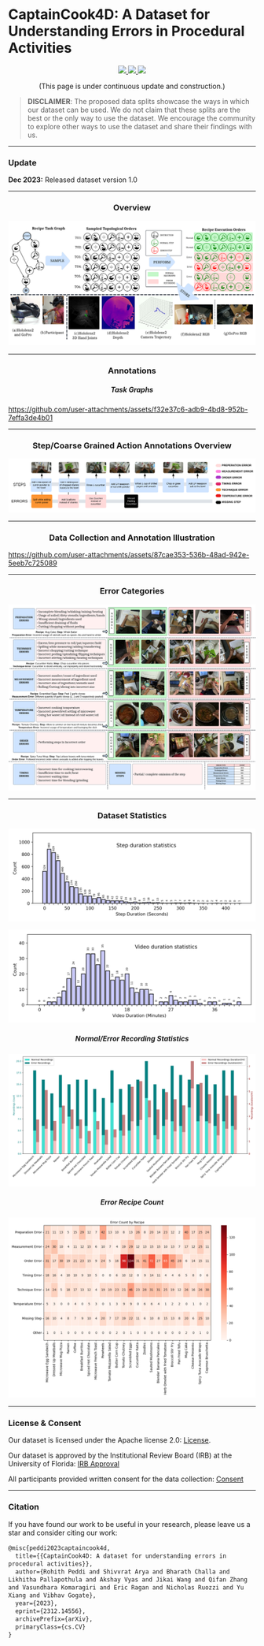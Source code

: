 # CaptainCook4D: A Dataset for Understanding Errors in Procedural Activities

<div align=center>
  <a src="https://img.shields.io/badge/project-website-green" href="https://captaincook4d.github.io/captain-cook/">
    <img src="https://img.shields.io/badge/project-website-green">
  </a>
  <a src="https://img.shields.io/badge/paper-arxiv-red" href="https://arxiv.org/abs/2312.14556">
    <img src="https://img.shields.io/badge/paper-arxiv-red">
  </a>
  <a src="https://img.shields.io/badge/bibtex-citation-blue" href="https://captaincook4d.github.io/captain-cook/#citation">
    <img src="https://img.shields.io/badge/bibtex-citation-blue">
  </a> 
</div>

<p align="center">
  (This page is under continuous update and construction.)
</p>


> **DISCLAIMER**: The proposed data splits showcase the ways in which our dataset can be used. We do not claim that these splits are the best or the only way to use the dataset. 
> We encourage the community to explore other ways to use the dataset and share their findings with us.


----

<div>
    <h3>Update</h3>
</div> 


**Dec 2023:** Released dataset version 1.0

----

<div align="center">
    <h3>Overview</h3>
</div> 

![Overview](https://raw.githubusercontent.com/CaptainCook4D/captain-cook/main/static/images/TitleImage.svg)

----

<div align="center">
    <h3>Annotations</h3>
</div> 

<div align="center">
    <h5>Task Graphs</h5>
</div>

https://github.com/user-attachments/assets/f32e37c6-adb9-4bd8-952b-7effa3de4b01

----

<div align="center">
    <h3>Step/Coarse Grained Action Annotations Overview</h3>
</div>

![Annotation Overview](https://raw.githubusercontent.com/CaptainCook4D/captain-cook/main/static/images/RecipeTimeline.svg)

----

<div align="center">
    <h3>Data Collection and Annotation Illustration</h3>
</div>

https://github.com/user-attachments/assets/87cae353-536b-48ad-942e-5eeb7c725089

----

<div align="center">
    <h3>Error Categories</h3>
</div>

![Error Categories](https://raw.githubusercontent.com/CaptainCook4D/captain-cook/main/static/images/ErrorCategories.svg)

----

<div align="center">
    <h3>Dataset Statistics</h3>
</div>

![Step Duration Statistics](https://raw.githubusercontent.com/CaptainCook4D/captain-cook/main/static/images/StepDurationStatistics.svg)


![Video Duration Statistics](https://raw.githubusercontent.com/CaptainCook4D/captain-cook/main/static/images/VideoDurationStatistics.svg)

<div align="center">
    <h5>Normal/Error Recording Statistics</h5>
</div>

![NormalErrorRecordingStatistics](https://raw.githubusercontent.com/CaptainCook4D/captain-cook/main/static/images/NormalErrorRecordingStatistics.png)

<div align="center">
    <h5>Error Recipe Count</h5>
</div>

![ErrorRecipeCount](https://raw.githubusercontent.com/CaptainCook4D/captain-cook/main/static/images/ErrorRecipeCount.png)


----

<div>
    <h3>License & Consent</h3>
</div>

Our dataset is licensed under the Apache license 2.0: [License](https://www.apache.org/licenses/LICENSE-2.0).

Our dataset is approved by the Institutional Review Board (IRB) at the University of Florida: [IRB Approval](https://utdallas.box.com/s/mplxyvsowyay1lr048bur9habarjgkt9) 

All participants provided written consent for the data collection: [Consent](https://utdallas.box.com/s/2qkvsgrn8gfs66o8ha8hnee011t03yl2)

----


<div>
    <h3>Citation</h3>
</div>

If you have found our work to be useful in your research, please leave us a star and consider citing our work:

```
@misc{peddi2023captaincook4d,
  title={{CaptainCook4D: A dataset for understanding errors in procedural activities}}, 
  author={Rohith Peddi and Shivvrat Arya and Bharath Challa and Likhitha Pallapothula and Akshay Vyas and Jikai Wang and Qifan Zhang and Vasundhara Komaragiri and Eric Ragan and Nicholas Ruozzi and Yu Xiang and Vibhav Gogate},
  year={2023},
  eprint={2312.14556},
  archivePrefix={arXiv},
  primaryClass={cs.CV}
}
```
